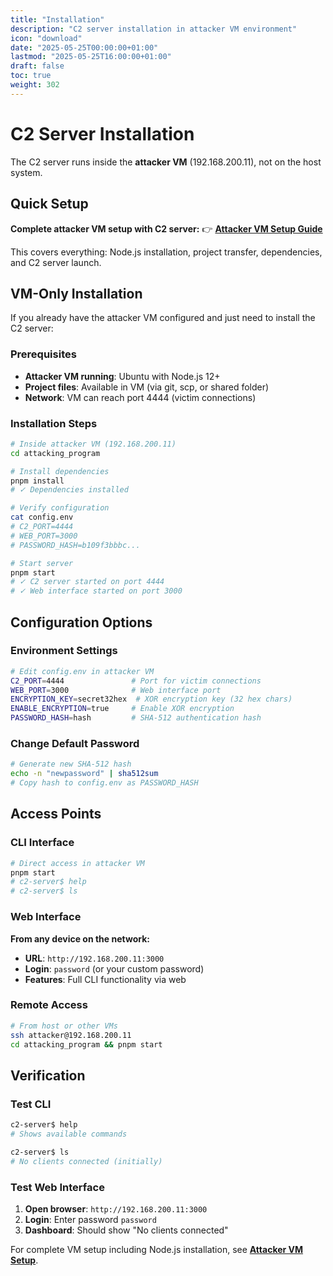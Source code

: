 ```yaml
---
title: "Installation"
description: "C2 server installation in attacker VM environment"
icon: "download"
date: "2025-05-25T00:00:00+01:00"
lastmod: "2025-05-25T16:00:00+01:00"
draft: false
toc: true
weight: 302
---
```


# C2 Server Installation

The C2 server runs inside the **attacker VM** (192.168.200.11), not on the host system.

## Quick Setup

**Complete attacker VM setup with C2 server:**
👉 **[Attacker VM Setup Guide](../../02-setup/attacking-vm-setup.md)**

This covers everything: Node.js installation, project transfer, dependencies, and C2 server launch.

## VM-Only Installation

If you already have the attacker VM configured and just need to install the C2 server:

### Prerequisites
- **Attacker VM running**: Ubuntu with Node.js 12+
- **Project files**: Available in VM (via git, scp, or shared folder)
- **Network**: VM can reach port 4444 (victim connections)

### Installation Steps

```bash
# Inside attacker VM (192.168.200.11)
cd attacking_program

# Install dependencies
pnpm install
# ✓ Dependencies installed

# Verify configuration
cat config.env
# C2_PORT=4444
# WEB_PORT=3000
# PASSWORD_HASH=b109f3bbbc...

# Start server
pnpm start
# ✓ C2 server started on port 4444
# ✓ Web interface started on port 3000
```

## Configuration Options

### Environment Settings
```bash
# Edit config.env in attacker VM
C2_PORT=4444               # Port for victim connections
WEB_PORT=3000              # Web interface port
ENCRYPTION_KEY=secret32hex  # XOR encryption key (32 hex chars)
ENABLE_ENCRYPTION=true     # Enable XOR encryption
PASSWORD_HASH=hash         # SHA-512 authentication hash
```

### Change Default Password
```bash
# Generate new SHA-512 hash
echo -n "newpassword" | sha512sum
# Copy hash to config.env as PASSWORD_HASH
```


## Access Points

### CLI Interface
```bash
# Direct access in attacker VM
pnpm start
# c2-server$ help
# c2-server$ ls
```

### Web Interface
**From any device on the network:**
- **URL**: `http://192.168.200.11:3000`
- **Login**: `password` (or your custom password)
- **Features**: Full CLI functionality via web

### Remote Access
```bash
# From host or other VMs
ssh attacker@192.168.200.11
cd attacking_program && pnpm start
```

## Verification

### Test CLI
```bash
c2-server$ help
# Shows available commands

c2-server$ ls  
# No clients connected (initially)
```

### Test Web Interface
1. **Open browser**: `http://192.168.200.11:3000`
2. **Login**: Enter password `password`
3. **Dashboard**: Should show "No clients connected"


For complete VM setup including Node.js installation, see **[Attacker VM Setup](../../02-setup/attacking-vm-setup.md)**.